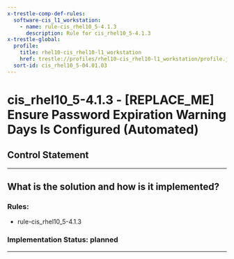 ```yaml
---
x-trestle-comp-def-rules:
  software-cis_l1_workstation:
    - name: rule-cis_rhel10_5-4.1.3
      description: Rule for cis_rhel10_5-4.1.3
x-trestle-global:
  profile:
    title: rhel10-cis_rhel10-l1_workstation
    href: trestle://profiles/rhel10-cis_rhel10-l1_workstation/profile.json
  sort-id: cis_rhel10_5-04.01.03
---
```


# cis_rhel10_5-4.1.3 - \[REPLACE_ME\] Ensure Password Expiration Warning Days Is Configured (Automated)

## Control Statement

______________________________________________________________________

## What is the solution and how is it implemented?

<!-- For implementation status enter one of: implemented, partial, planned, alternative, not-applicable -->

<!-- Note that the list of rules under ### Rules: is read-only and changes will not be captured after assembly to JSON -->

<!-- Add control implementation description here for control: cis_rhel10_5-4.1.3 -->

### Rules:

  - rule-cis_rhel10_5-4.1.3

### Implementation Status: planned

______________________________________________________________________
